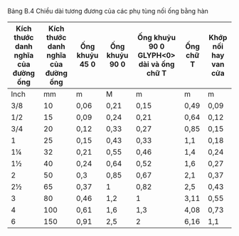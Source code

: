 Bảng B.4 Chiều dài tương đương của các phụ tùng nối ống bằng hàn

| Kích thước danh nghĩa của đường ống   | Kích thước danh nghĩa của đường ống   | Ống khuỷu 45 0   | Ống khuỷu 90 0   | Ống khuỷu 90 0 GLYPH<0> dài và ống chữ T   | Ống chữ T   | Khớp nối hay van cửa   |
|---------------------------------------|---------------------------------------|------------------|------------------|--------------------------------------------|-------------|------------------------|
| Inch                                  | mm                                    | m                | M                | m                                          | m           | m                      |
| 3/8                                   | 10                                    | 0,06             | 0,21             | 0,15                                       | 0,49        | 0,09                   |
| 1/2                                   | 15                                    | 0,09             | 0,24             | 0,21                                       | 0,64        | 0,12                   |
| 3/4                                   | 20                                    | 0,12             | 0,33             | 0,27                                       | 0,85        | 0,15                   |
| 1                                     | 25                                    | 0,15             | 0,43             | 0,33                                       | 1,1         | 0,18                   |
| 1¼                                    | 32                                    | 0,21             | 0,55             | 0,46                                       | 1,4         | 0,24                   |
| 1½                                    | 40                                    | 0,24             | 0,64             | 0,52                                       | 1,6         | 0,27                   |
| 2                                     | 50                                    | 0,3              | 0,85             | 0,67                                       | 2,1         | 0,37                   |
| 2½                                    | 65                                    | 0,37             | 1                | 0,82                                       | 2,5         | 0,43                   |
| 3                                     | 80                                    | 0,46             | 1,2              | 1                                          | 3,11        | 0,55                   |
| 4                                     | 100                                   | 0,61             | 1,6              | 1,3                                        | 4,08        | 0,73                   |
| 6                                     | 150                                   | 0,91             | 2,5              | 2                                          | 6,16        | 1,1                    |